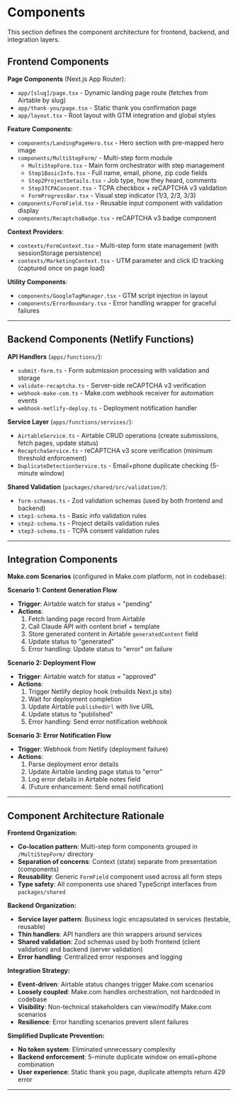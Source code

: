 # Components

This section defines the component architecture for frontend, backend, and integration layers.

## Frontend Components

**Page Components** (Next.js App Router):
- `app/[slug]/page.tsx` - Dynamic landing page route (fetches from Airtable by slug)
- `app/thank-you/page.tsx` - Static thank you confirmation page
- `app/layout.tsx` - Root layout with GTM integration and global styles

**Feature Components**:
- `components/LandingPageHero.tsx` - Hero section with pre-mapped hero image
- `components/MultiStepForm/` - Multi-step form module
  - `MultiStepForm.tsx` - Main form orchestrator with step management
  - `Step1BasicInfo.tsx` - Full name, email, phone, zip code fields
  - `Step2ProjectDetails.tsx` - Job type, how they heard, comments
  - `Step3TCPAConsent.tsx` - TCPA checkbox + reCAPTCHA v3 validation
  - `FormProgressBar.tsx` - Visual step indicator (1/3, 2/3, 3/3)
- `components/FormField.tsx` - Reusable input component with validation display
- `components/RecaptchaBadge.tsx` - reCAPTCHA v3 badge component

**Context Providers**:
- `contexts/FormContext.tsx` - Multi-step form state management (with sessionStorage persistence)
- `contexts/MarketingContext.tsx` - UTM parameter and click ID tracking (captured once on page load)

**Utility Components**:
- `components/GoogleTagManager.tsx` - GTM script injection in layout
- `components/ErrorBoundary.tsx` - Error handling wrapper for graceful failures

---

## Backend Components (Netlify Functions)

**API Handlers** (`apps/functions/`):
- `submit-form.ts` - Form submission processing with validation and storage
- `validate-recaptcha.ts` - Server-side reCAPTCHA v3 verification
- `webhook-make-com.ts` - Make.com webhook receiver for automation events
- `webhook-netlify-deploy.ts` - Deployment notification handler

**Service Layer** (`apps/functions/services/`):
- `AirtableService.ts` - Airtable CRUD operations (create submissions, fetch pages, update status)
- `RecaptchaService.ts` - reCAPTCHA v3 score verification (minimum threshold enforcement)
- `DuplicateDetectionService.ts` - Email+phone duplicate checking (5-minute window)

**Shared Validation** (`packages/shared/src/validation/`):
- `form-schemas.ts` - Zod validation schemas (used by both frontend and backend)
- `step1-schema.ts` - Basic info validation rules
- `step2-schema.ts` - Project details validation rules
- `step3-schema.ts` - TCPA consent validation rules

---

## Integration Components

**Make.com Scenarios** (configured in Make.com platform, not in codebase):

**Scenario 1: Content Generation Flow**
- **Trigger**: Airtable watch for status = "pending"
- **Actions**:
  1. Fetch landing page record from Airtable
  2. Call Claude API with content brief + template
  3. Store generated content in Airtable `generatedContent` field
  4. Update status to "generated"
  5. Error handling: Update status to "error" on failure

**Scenario 2: Deployment Flow**
- **Trigger**: Airtable watch for status = "approved"
- **Actions**:
  1. Trigger Netlify deploy hook (rebuilds Next.js site)
  2. Wait for deployment completion
  3. Update Airtable `publishedUrl` with live URL
  4. Update status to "published"
  5. Error handling: Send error notification webhook

**Scenario 3: Error Notification Flow**
- **Trigger**: Webhook from Netlify (deployment failure)
- **Actions**:
  1. Parse deployment error details
  2. Update Airtable landing page status to "error"
  3. Log error details in Airtable notes field
  4. (Future enhancement: Send email notification)

---

## Component Architecture Rationale

**Frontend Organization:**
- **Co-location pattern**: Multi-step form components grouped in `/MultiStepForm/` directory
- **Separation of concerns**: Context (state) separate from presentation (components)
- **Reusability**: Generic `FormField` component used across all form steps
- **Type safety**: All components use shared TypeScript interfaces from `packages/shared`

**Backend Organization:**
- **Service layer pattern**: Business logic encapsulated in services (testable, reusable)
- **Thin handlers**: API handlers are thin wrappers around services
- **Shared validation**: Zod schemas used by both frontend (client validation) and backend (server validation)
- **Error handling**: Centralized error responses and logging

**Integration Strategy:**
- **Event-driven**: Airtable status changes trigger Make.com scenarios
- **Loosely coupled**: Make.com handles orchestration, not hardcoded in codebase
- **Visibility**: Non-technical stakeholders can view/modify Make.com scenarios
- **Resilience**: Error handling scenarios prevent silent failures

**Simplified Duplicate Prevention:**
- **No token system**: Eliminated unnecessary complexity
- **Backend enforcement**: 5-minute duplicate window on email+phone combination
- **User experience**: Static thank you page, duplicate attempts return 429 error

---
